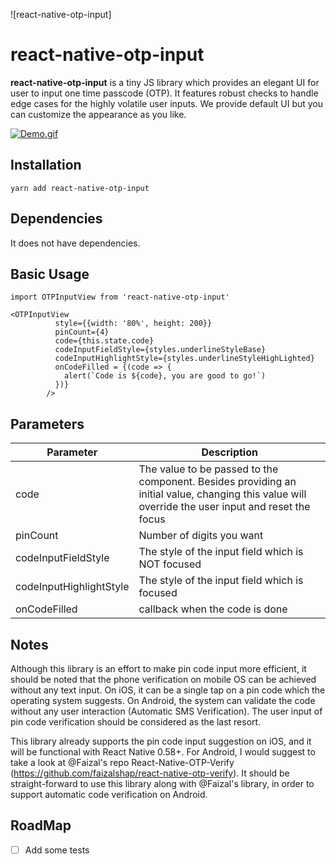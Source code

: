 ![react-native-otp-input]
# react-native-otp-input

**react-native-otp-input** is a tiny JS library which provides an elegant UI for user to input one time passcode (OTP). It features robust checks to handle edge cases for the highly volatile user inputs. We provide default UI but you can customize the appearance as you like. 

<a href="https://github.com/ansonyao/react-native-opt-input-anson/blob/master/example/demo.gif"><img src="https://github.com/ansonyao/react-native-opt-input-anson/blob/master/example/demo.gif" title="Demo.gif"/></a>

## Installation
`yarn add react-native-otp-input`

## Dependencies
It does not have dependencies.


## Basic Usage

```
import OTPInputView from 'react-native-otp-input'

<OTPInputView
          style={{width: '80%', height: 200}}
          pinCount={4}
          code={this.state.code}
          codeInputFieldStyle={styles.underlineStyleBase}
          codeInputHighlightStyle={styles.underlineStyleHighLighted}
          onCodeFilled = {(code => {
            alert(`Code is ${code}, you are good to go!`)
          })}
        />

```

## Parameters

| Parameter   | Description |
|-------------|-------------|
| code        | The value to be passed to the component. Besides providing an initial value, changing this value will override the user input and reset the focus |
| pinCount    | Number of digits you want |
| codeInputFieldStyle  | The style of the input field which is NOT focused |
| codeInputHighlightStyle | The style of the input field which is focused |
| onCodeFilled | callback when the code is done |

## Notes
Although this library is an effort to make pin code input more efficient, it should be noted that the phone verification on mobile OS can be achieved without any text input. On iOS, it can be a single tap on a pin code which the operating system suggests. On Android, the system can validate the code without any user interaction (Automatic SMS Verification). The user input of pin code verification should be considered as the last resort.

This library already supports the pin code input suggestion on iOS, and it will be functional with React Native 0.58+. For Android, I would suggest to take a look at @Faizal's repo React-Native-OTP-Verify (https://github.com/faizalshap/react-native-otp-verify). It should be straight-forward to use this library along with @Faizal's library, in order to support automatic code verification on Android. 

## RoadMap
* [ ] Add some tests
 